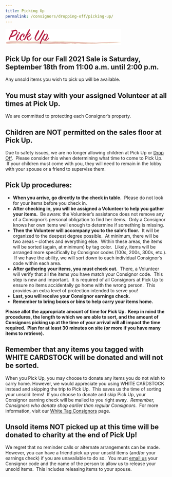```yaml
---
title: Picking Up
permalink: /consignors/dropping-off/picking-up/
---
```


![Picking Up](/img/header_PickUp.png "Picking Up")

## Pick Up for our Fall 2021 Sale is Saturday, September 18th from 11:00 a.m. until 2:00 p.m.

Any unsold items you wish to pick up will be available.

## You must stay with your assigned Volunteer at all times at Pick Up.

We are committed to protecting each Consignor’s property. 

## Children are NOT permitted on the sales floor at Pick Up.

Due to safety issues, we are no longer allowing children at Pick Up or [Drop Off](/consignors/dropping-off/).  Please consider this when determining what time to come to Pick Up.  If your children must come with you, they will need to remain in the lobby with your spouse or a friend to supervise them.

## Pick Up procedures:

* **When you arrive, go directly to the check in table.**  Please do not look for your items before you check in.
* **After checking in, you will be assigned a Volunteer to help you gather your items.**  Be aware: the Volunteer’s assistance does not remove any of a Consignor’s personal obligation to find her items.  Only a Consignor knows her own items well enough to determine if something is missing.
* **Then the Volunteer will accompany you to the sale’s floor.**  It will be organized to the deepest degree possible.  At minimum, there will be two areas – clothes and everything else.  Within these areas, the items will be sorted (again, at minimum) by tag color.  Likely, items will be arranged more specifically by Consignor codes (100s, 200s, 300s, etc.).  If we have the ability, we will sort down to each individual Consignor’s code within each area.
* **After gathering your items, you must check out.**  There, a Volunteer will verify that all the items you have match your Consignor code.  This step is new and important.  It is required of all Consignors at Pick Up to ensure no items accidentally go home with the wrong person.  This provides an extra level of protection intended to serve you!
* **Last, you will receive your Consignor earnings check.**
* **Remember to bring boxes or bins to help carry your items home.**

**Please allot the appropriate amount of time for Pick Up.  Keep in mind the procedures, the length to which we are able to sort, and the amount of Consignors picking up at the time of your arrival will all impact the time required.  Plan for at least 30 minutes on site (or more if you have many items to retrieve).**

## Remember that any items you tagged with WHITE CARDSTOCK will be donated and will not be sorted.

When you Pick Up, you may choose to donate any items you do not wish to carry home. However, we would appreciate you using WHITE CARDSTOCK instead and skipping the trip to Pick Up.  This saves us the time of sorting your unsold items!  If you choose to donate and skip Pick Up, your Consignor earning check will be mailed to you right away.  _Remember, Consignors who donate shop earlier than regular Consignors._  For more information, visit our [White Tag Consignors](/consignors/white-tag-consignors/) page.

## Unsold items NOT picked up at this time will be donated to charity at the end of Pick Up!

We regret that no reminder calls or alternate arrangements can be made. However, you can have a friend pick up your unsold items (and/or your earnings check) if you are unavailable to do so.  You must [email us](mailto:info@boutiqueforaweek.com) your Consignor code and the name of the person to allow us to release your unsold items.  This includes releasing items to your spouse.
